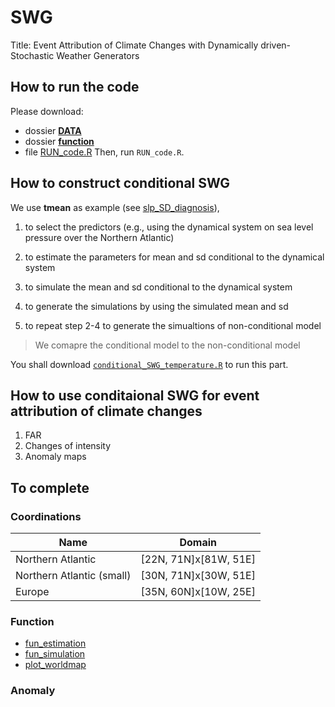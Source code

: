 # SWG
Title: Event Attribution of Climate Changes with Dynamically driven-Stochastic Weather Generators

## How to run the code
Please download:
- dossier [**DATA**](https://github.com/cfcforever/SWG/tree/master/DATA)
- dossier [**function**](https://github.com/cfcforever/SWG/tree/master/function)
- file [RUN_code.R](https://github.com/cfcforever/SWG/blob/master/RUN_code.R)
Then, run `RUN_code.R`.

## How to construct conditional SWG
We use **tmean** as example (see [slp_SD_diagnosis](https://github.com/cfcforever/SWG/blob/master/slp_SD_diagnosis.R)), 
1. to select the predictors (e.g., using the dynamical system on sea level pressure over the Northern Atlantic)
2. to estimate the parameters for mean and sd conditional to the dynamical system
3. to simulate the mean and sd conditional to the dynamical system
4. to generate the simulations by using the simulated mean and sd

5. to repeat step 2-4 to generate the simualtions of non-conditional model
> We comapre the conditional model to the non-conditional model

You shall download [`conditional_SWG_temperature.R`](https://github.com/cfcforever/SWG/blob/master/conditional_SWG_temperature.R) to run this part.

## How to use conditaional SWG for event attribution of climate changes
1. FAR
2. Changes of intensity
3. Anomaly maps


## To complete
### Coordinations

| Name                      | Domain                |
| ------------------------- |:---------------------:|
| Northern Atlantic         | [22N, 71N]x[81W, 51E] |
| Northern Atlantic (small) | [30N, 71N]x[30W, 51E] |
| Europe                    | [35N, 60N]x[10W, 25E] |


### Function
- [fun_estimation](https://github.com/cfcforever/SWG/blob/master/function/fun_estimation_t2m.R)
- [fun_simulation](https://github.com/cfcforever/SWG/blob/master/function/fun_simulation_t2m.R)
- [plot_worldmap](https://github.com/cfcforever/SWG/blob/master/function/plot_worldmap.R)

### Anomaly 
